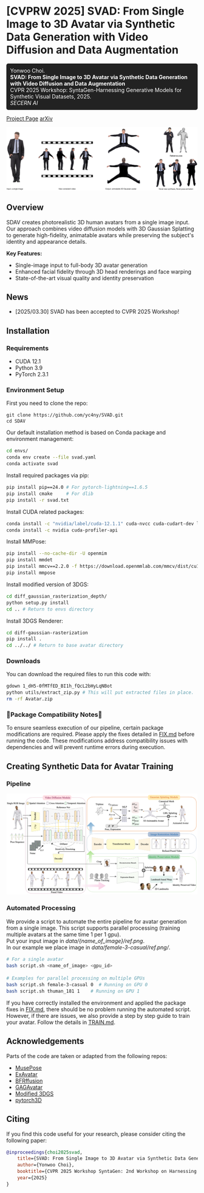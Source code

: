 # [CVPRW 2025] SVAD: From Single Image to 3D Avatar via Synthetic Data Generation with Video Diffusion and Data Augmentation
<div style="background-color:#222; padding:10px; border-radius:5px; color:white;">
Yonwoo Choi.
<br>
<b>SVAD: From Single Image to 3D Avatar via Synthetic Data Generation with Video Diffusion and Data Augmentation</b> 
<br>
CVPR 2025 Workshop: SyntaGen-Harnessing Generative Models for Synthetic Visual Datasets, 2025.
<br>
<i>SECERN AI</i>
<br>
</div>

[Project Page](https://yc4ny.github.io/SVAD/)
[arXiv]()

![teaser](assets/teaser.png)

## Overview

 SDAV creates photorealistic 3D human avatars from a single image input. Our approach combines video diffusion models with 3D Gaussian Splatting to generate high-fidelity, animatable avatars while preserving the subject's identity and appearance details.

**Key Features:**
- Single-image input to full-body 3D avatar generation
- Enhanced facial fidelity through 3D head renderings and face warping
- State-of-the-art visual quality and identity preservation

## News
- [2025/03.30] SVAD has been accepted to CVPR 2025 Workshop!

## Installation

### Requirements
- CUDA 12.1
- Python 3.9
- PyTorch 2.3.1


### Environment Setup
First you need to clone the repo:
```
git clone https://github.com/yc4ny/SVAD.git
cd SDAV
```
Our default installation method is based on Conda package and environment management:
```bash
cd envs/
conda env create --file svad.yaml
conda activate svad
```
Install required packages via pip: 
```bash
pip install pip==24.0 # For pytorch-lightning==1.6.5
pip install cmake     # For dlib 
pip install -r svad.txt 
```
Install CUDA related packages:
```bash
conda install -c "nvidia/label/cuda-12.1.1" cuda-nvcc cuda-cudart-dev libcurand-dev
conda install -c nvidia cuda-profiler-api
```
Install MMPose:
```bash
pip install --no-cache-dir -U openmim 
pip install mmdet
pip install mmcv==2.2.0 -f https://download.openmmlab.com/mmcv/dist/cu121/torch2.3/index.html
pip install mmpose
```
Install modified version of 3DGS:
```bash
cd diff_gaussian_rasterization_depth/
python setup.py install
cd .. # Return to envs directory
```
Install 3DGS Renderer:
```bash
cd diff-gaussian-rasterization
pip install . 
cd ../../ # Return to base avatar directory
```

### Downloads

You can download the required files to run this code with:
```bash
gdown 1_dH5-0fMTfED_BI1h_fQcL2bHyLqNBot
python utils/extract_zip.py # This will put extracted files in place. 
rm -rf Avatar.zip
```
### 🚨Package Compatibility Notes🚨

To ensure seamless execution of our pipeline, certain package modifications are required. Please apply the fixes detailed in [FIX.md](docs/FIX.md) before running the code. These modifications address compatibility issues with dependencies and will prevent runtime errors during execution.

## Creating Synthetic Data for Avatar Training
###  Pipeline
![teaser](assets/pipeline.png)

### Automated Processing 
We provide a script to automate the entire pipeline for avatar generation from a single image. This script supports parallel processing (training multiple avatars at the same time 1 per 1 gpu).
<br>
Put your input image in *data/{name_of_image}/ref.png*. 
<br>
In our example we place image in *data/female-3-casual/ref.png/*.

```bash
# For a single avatar
bash script.sh <name_of_image> <gpu_id>

# Examples for parallel processing on multiple GPUs
bash script.sh female-3-casual 0  # Running on GPU 0
bash script.sh thuman_181 1    # Running on GPU 1
```
If you have correctly installed the environment and applied the package fixes in [FIX.md](docs/FIX.md), there should be no problem running the automated script. However, if there are issues, we also provide a step by step guide to train your avatar. Follow the details in [TRAIN.md](docs/TRAIN.md).

## Acknowledgements
Parts of the code are taken or adapted from the following repos:
- [MusePose](https://github.com/TMElyralab/MusePose)
- [ExAvatar](https://github.com/mks0601/ExAvatar_RELEASE)
- [BFRffusion](https://github.com/chenxx89/BFRffusion)
- [GAGAvatar](https://github.com/xg-chu/GAGAvatar)
- [Modified 3DGS](https://github.com/leo-frank/diff-gaussian-rasterization-depth)
- [pytorch3D](https://github.com/facebookresearch/pytorch3d)

## Citing
If you find this code useful for your research, please consider citing the following paper:

```bibtex
@inproceedings{choi2025svad,
    title={SVAD: From Single Image to 3D Avatar via Synthetic Data Generation with Video Diffusion and Data Augmentation},
    author={Yonwoo Choi},
    booktitle={CVPR 2025 Workshop SyntaGen: 2nd Workshop on Harnessing Generative Models for Synthetic Visual Datasets},
    year={2025}
}
```

